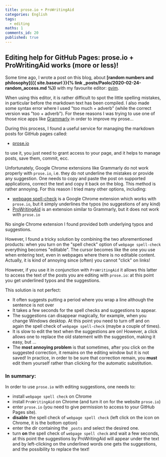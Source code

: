 ```yaml
---
title: prose.io + ProWritingAid
categories: English
tags:
  - editing
maths: 1
comments_id: 20
published: true
---
```

## Editing help for GitHub Pages: prose.io + ProWritingAid works (more or less)!

Some time ago, I wrote a post on this blog, about **[random numbers and  philosophy]({{ site.baseurl }}{% link _posts/Paolo/2020-02-24-random_access.md %})** with my favourite editor: [gvim](www.vim.org). 

When using this editor, it is rather difficult to spot the little spelling mistakes, in particular before the markdown text has been compiled.
I also made some syntax error where I used "too much + adverb" (while the correct version was "too + adverb"). For these reasons I was trying to use one of those nice apps like [Grammarly](www.grammarly.com) in order to improve my prose... 

During this process, I found a useful service for managing the markdown posts for GitHub pages called:

- [prose.io](prose.io)

to use it, you just need to grant access to your page, and it helps to manage posts, save them, commit, ecc.

Unfortunately, Google Chrome extensions like Grammarly do not work properly with `prose.io`, i.e. they do not underline the mistakes or provide any suggestion. One needs to copy and paste the post on supported applications, correct the text and copy it back on the blog. This method is rather annoying.
For this reason I tried many other options, including:

- [webpage spell-check](https://chrome.google.com/webstore/detail/webpage-spell-check/mgdhaoimpabdhmacaclbbjddhngchjik) is a Google Chrome extension which works with `prose.io`, but it simply underlines the typos (no suggestions of any kind)
- [ProWritingAid](https://prowritingaid.com/en/App/ChromeExtension) is an extension similar to Grammarly, but it does not work with `prose.io`

No single Chrome extension I found provided both underlying typos and suggestions.

However, I found a tricky solution by combining the two aforementioned products:
when you turn on the "spell check" option of `webpage spell-check` everything becomes "editable".
The cursor becomes like the one you use when entering text, even in webpages where there is no editable content. Actually, it is kind of annoying since (often) you cannot "click" on links! 

However, if you use it in conjunction with `ProWritingAid` it allows this latter to access the text of the posts you are editing with `prose.io`: at this point you get underlined typos and the suggestions. 

This solution is not perfect:

- It often suggests putting a period where you wrap a line although the sentence is not over
- It takes a few seconds for the spell checks and suggestions to appear.
- The suggestions can disappear magically, for example, when you change Windows desktop. At this point you need to turn off and on again the spell check of `webpage spell-check` (maybe a couple of times).
- It is slow to edit the text when the suggestions are on! However, a click allows one to replace the old statement with the suggestion, making it easy, but ... 
- The **most annoying problem** is that sometimes, after you click on the suggested correction, it remains on the editing window but it is not saved! In practice, in order to be sure that correction remain, you **must** edit them yourself rather than clicking for the automatic substitution.

### In summary: 

In order to use `prose.io` with editing suggestions, one needs to:
- install `webpage spell check` on Chrome
- install `ProWritingAid` on Chrome (and turn it on for the website `prose.io`)
- enter `prose.io` (you need to give permission to access to your GitHub Pages site).
- **disable** the spell check of `webpage spell check` (left click on the icon on Chrome, it is the bottom option)
- enter the dir containing the `_posts` and select the desired one.
- turn **on** the spell check of `webpage spell check` and wait a few seconds, at this point the suggestions by ProWritingAid will appear under the text and by left-clicking on the underlined words one gets the suggestions, and the possibility to replace the text!
